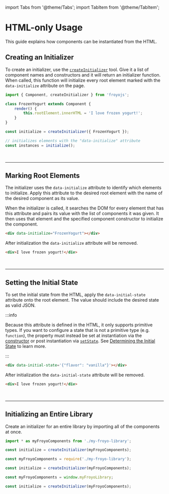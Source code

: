 import Tabs from '@theme/Tabs';
import TabItem from '@theme/TabItem';

# HTML-only Usage

This guide explains how components can be instantiated from the HTML.

## Creating an Initializer

To create an initializer, use the [`createInitializer`](../api/create-initializer.md) tool. Give it a list of component names and constructors and it will return an initializer function. When called, this function will initialize every root element marked with the `data-initialize` attribute on the page.

```js
import { Component, createInitializer } from 'froyojs';

class FrozenYogurt extends Component {
    render() {
        this.rootElement.innerHTML = 'I love frozen yogurt!';
    }
}

const initialize = createInitializer({ FrozenYogurt });

// initializes elements with the "data-initialize" attribute
const instances = initialize();
```

<br />

---

## Marking Root Elements

The initializer uses the `data-initialize` attribute to identify which elements to initialize. Apply this attribute to the desired root element with the name of the desired component as its value.

When the initializer is called, it searches the DOM for every element that has this attribute and pairs its value with the list of components it was given. It then uses that element and the specified component constructor to initialize the component.

```html
<div data-initialize="FrozenYogurt"></div>
```

After initialization the `data-initialize` attribute will be removed.

```html
<div>I love frozen yogurt!</div>
```

<br />

---

## Setting the Initial State

To set the initial state from the HTML, apply the `data-initial-state` attribute onto the root element. The value should include the desired state as valid JSON.

:::info

Because this attribute is defined in the HTML, it only supports primitive types. If you want to configure a state that is not a primitive type (e.g. `function`), the property must instead be set at instantiation via the [constructor](../api/component.md#constructor) or post instantiation via [`setState`](../api/component.md#setstate). See [Determining the Initial State](./component-lifecycle.md#determining-the-initial-state) to learn more.

:::

```html
<div data-initial-state='{"flavor": "vanilla"}'></div>
```

After initialization the `data-initial-state` attribute will be removed.

```html
<div>I love frozen yogurt!</div>
```

<br />

---

## Initializing an Entire Library

Create an initializer for an entire library by importing all of the components at once.

<Tabs>
<TabItem value="es6" label="ES6" default>

```js
import * as myFroyoComponents from './my-froyo-library';

const initialize = createInitializer(myFroyoComponents);
```

</TabItem>
<TabItem value="commonjs" label="CommonJS">

```js
const myFroyoComponents = require('./my-froyo-library');

const initialize = createInitializer(myFroyoComponents);
```

</TabItem>
<TabItem value="browser" label="Browser (CDN)">

```js
const myFroyoComponents = window.myFroyoLibrary;

const initialize = createInitializer(myFroyoComponents);
```

</TabItem>
</Tabs>
